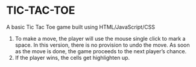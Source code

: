 # TIC-TAC-TOE
A basic Tic Tac Toe game built using HTML/JavaScript/CSS



1.  To make a move, the player will use the mouse single click to mark a space. In this version,
    there is no provision to undo the move. 
    As soon as the move is done, the game proceeds to the next player’s chance.
2.  If the player wins, the cells get highlighten up.



